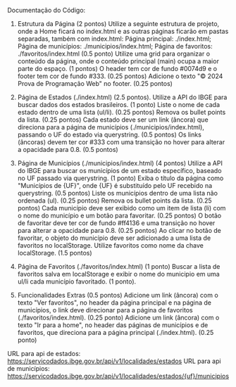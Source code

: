    Documentação do Código:
1. Estrutura da Página (2 pontos)
Utilize a seguinte estrutura de projeto, onde a Home ficará no index.html e as outras páginas ficarão em pastas separadas, também com index.html: Página principal: ./index.html; Página de municípios: ./municipios/index.html; Página de favoritos: ./favoritos/index.html (0.5 ponto)
Utilize uma grid para organizar o conteúdo da página, onde o conteúdo principal (main) ocupa a maior parte do espaço. (1 pontos)
O header tem cor de fundo #0074d9 e o footer tem cor de fundo #333. (0.25 pontos)
Adicione o texto "© 2024 Prova de Programação Web" no footer. (0.25 pontos)

2. Página de Estados (./index.html) (2.5 pontos).
Utilize a API do IBGE para buscar dados dos estados brasileiros. (1 ponto)
Liste o nome de cada estado dentro de uma lista (ul/li). (0.25 pontos)
Remova os bullet points da lista. (0.25 pontos)
Cada estado deve ser um link (âncora) que direciona para a página de municípios (./municipios/index.html), passando o UF do estado via querystring. (0.5 pontos)
Os links (âncoras) devem ter cor #333 com uma transição no hover para alterar a opacidade para 0.8. (0.5 pontos)

3. Página de Municípios (./municipios/index.html) (4 pontos)
Utilize a API do IBGE para buscar os municípios de um estado específico, baseado no UF passado via querystring. (1 ponto)
Exiba o título da página como "Municípios de {UF}", onde {UF} é substituído pelo UF recebido na querystring. (0.5 pontos)
Liste os municípios dentro de uma lista não ordenada (ul). (0.25 pontos)
Remova os bullet points da lista. (0.25 pontos)
Cada município deve ser exibido como um item de lista (li) com o nome do município e um botão para favoritar. (0.25 pontos)
O botão de favoritar deve ter cor de fundo #ff4136 e uma transição no hover para alterar a opacidade para 0.8. (0.25 pontos)
Ao clicar no botão de favoritar, o objeto do município deve ser adicionado a uma lista de favoritos no localStorage. Utilize favoritos como nome da chave localStorage. (1.5 pontos)

4. Página de Favoritos (./favoritos/index.html) (1 ponto)
Buscar a lista de favoritos salva em localStorage e exibir o nome do municipio em uma ul/li cada município favoritado. (1 ponto).

5. Funcionalidades Extras (0.5 pontos)
Adicione um link (âncora) com o texto "Ver favoritos", no header da página principal e na página de municípios, o link deve direcionar para a página de favoritos (./favoritos/index.html). (0.25 ponto)
Adicione um link (âncora) com o texto "Ir para a home", no header das páginas de municípios e de favoritos, que direciona para a página principal (./index.html). (0.25 ponto)

URL para api de estados: https://servicodados.ibge.gov.br/api/v1/localidades/estados
URL para api de municípios: https://servicodados.ibge.gov.br/api/v1/localidades/estados/{uf}/municipios 
